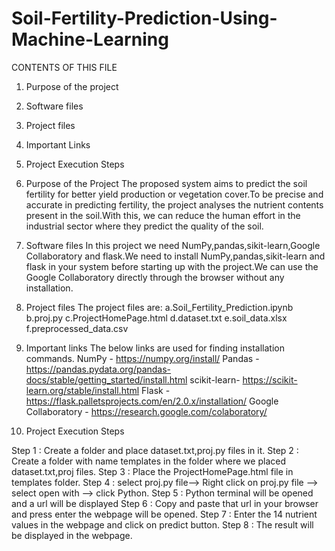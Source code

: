 # Soil-Fertility-Prediction-Using-Machine-Learning

CONTENTS OF THIS FILE
1. Purpose of the project
2. Software files
3. Project files
4. Important Links
5. Project Execution Steps

1. Purpose of the Project
     The proposed system aims to predict the soil fertility for better yield production or vegetation cover.To be precise and accurate in predicting fertility, the project analyses the nutrient contents present in the soil.With this, we can reduce the human effort in the industrial sector where they predict the quality of the soil.

2. Software files
     In this project we need NumPy,pandas,sikit-learn,Google Collaboratory and flask.We need to install NumPy,pandas,sikit-learn and flask in your system before starting up with the project.We can use the Google Collaboratory directly through the browser without any installation.

3. Project files
    The project files are:
	  a.Soil_Fertility_Prediction.ipynb
	  b.proj.py
	  c.ProjectHomePage.html
	  d.dataset.txt
	  e.soil_data.xlsx
	  f.preprocessed_data.csv

4. Important links
    The below links are used for finding installation commands.
         NumPy - https://numpy.org/install/
         Pandas - https://pandas.pydata.org/pandas-docs/stable/getting_started/install.html
         scikit-learn- https://scikit-learn.org/stable/install.html
         Flask - https://flask.palletsprojects.com/en/2.0.x/installation/
         Google Collaboratory - https://research.google.com/colaboratory/

5. Project Execution Steps

Step 1 : Create a folder and place dataset.txt,proj.py files in it.
Step 2 : Create a folder with name templates in the folder where we placed    
             dataset.txt,proj files.
Step 3 : Place the ProjectHomePage.html file in templates folder.
Step 4 : select proj.py file--> Right click on proj.py file --> select open with --> 
             click Python.
Step 5 : Python terminal will be opened and a url will be displayed
Step 6 : Copy and paste that url in your browser and press enter the webpage 
             will be opened.
Step 7 :  Enter the 14 nutrient values in the webpage and click on predict 
              button.
Step 8 : The result will be displayed in the webpage.

